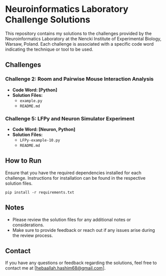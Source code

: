 # Neuroinformatics Laboratory Challenge Solutions

This repository contains my solutions to the challenges provided by the Neuroinformatics Laboratory at the Nencki Institute of Experimental Biology, Warsaw, Poland. Each challenge is associated with a specific code word indicating the technique or tool to be used.

## Challenges



### Challenge 2: Room and Pairwise Mouse Interaction Analysis
- **Code Word: [Python]**
- **Solution Files:**
  - `example.py`
  - `README.md`

### Challenge 5: LFPy and Neuron Simulator Experiment
- **Code Word: [Neuron, Python]**
- **Solution Files:**
  - `LFPy-example-10.py`
  - `README.md`

## How to Run
Ensure that you have the required dependencies installed for each challenge. Instructions for installation can be found in the respective solution files.
```
pip install -r requirements.txt
```
## Notes
- Please review the solution files for any additional notes or considerations.
- Make sure to provide feedback or reach out if any issues arise during the review process.

## Contact
If you have any questions or feedback regarding the solutions, feel free to contact me at [hebaallah.hashim68@gmail.com].
